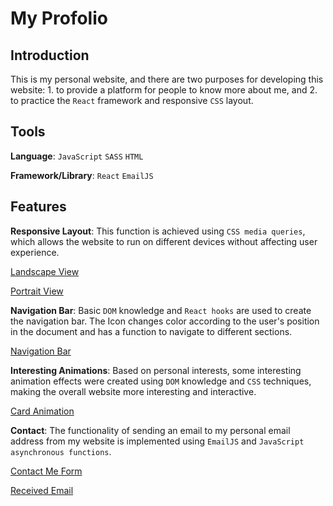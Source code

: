# My Profolio
## Introduction
This is my personal website, and there are two purposes for developing this website: 1. to provide a platform for people to know more about me, and 2. to practice the `React` framework and responsive `CSS` layout.
## Tools
**Language**: `JavaScript`  `SASS`  `HTML`

**Framework/Library**: `React` `EmailJS` 

## Features
**Responsive Layout**: This function is achieved using `CSS media queries`, which allows the website to run on different devices without affecting user experience.

[Landscape View](/src/OtherFile/README1.png)

[Portrait View](/src/OtherFile/README2.png)

**Navigation Bar**: Basic `DOM` knowledge and `React hooks` are used to create the navigation bar. The Icon changes color according to the user's position in the document and has a function to navigate to different sections.

[Navigation Bar](/src/OtherFile/README3.png)

**Interesting Animations**: Based on personal interests, some interesting animation effects were created using `DOM` knowledge and `CSS` techniques, making the overall website more interesting and interactive.

[Card Animation](/src/OtherFile/README4.png)

**Contact**: The functionality of sending an email to my personal email address from my website is implemented using `EmailJS` and `JavaScript asynchronous functions`.

[Contact Me Form](/src/OtherFile/README5.png)

[Received Email](/src/OtherFile/README6.png)




